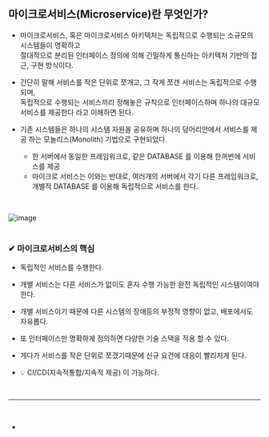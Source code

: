 ## 마이크로서비스(Microservice)란 무엇인가?
- 마이크로서비스, 혹은 마이크로서비스 아키텍처는 독립적으로 수행되는 소규모의 시스템들이 명확하고<br>
절대적으로 분리된 인터페이스 정의에 의해 긴밀하게 통신하는 아키텍처 기반의 접근, 구현 방식이다.

- 간단히 말해 서비스를 작은 단위로 쪼개고, 그 작게 쪼갠 서비스는 독립적으로 수행되며,<br>
독립적으로 수행되는 서비스끼리 정해놓은 규칙으로 인터페이스하며 하나의 대규모 서비스를 제공한다 라고 이해하면 된다.

- 기존 시스템들은 하나의 시스템 자원을 공유하며 하나의 덩어리안에서 서비스를 제공 하는 모놀리스(Monolith) 기법으로 구현되었다.
  - 한 서버에서 동일한 프레임워크로, 같은 DATABASE 를 이용해 한꺼번에 서비스를 제공
  - 마이크로 서비스는 이와는 반대로, 여러개의 서버에서 각기 다른 프레임워크로, 개별적 DATABASE 를 이용해 독립적으로 서비스를 한다.
<br>

![image](https://github.com/yejun95/Today-I-Learned/assets/121341413/2af4f2f3-0132-4c65-b171-a09b3298f0d5)
<br>
<br>

### ✔ 마이크로서비스의 핵심
- 독립적인 서비스를 수행한다.

- 개별 서비스는 다른 서비스가 없이도 혼자 수행 가능한 완전 독립적인 시스템이여야 한다.

- 개별 서비스이기 때문에 다른 시스템의 장애등의 부정적 영향이 없고, 배포에서도 자유롭다.

- 또 인터페이스만 명확하게 정의하면 다양한 기술 스택을 적용 할 수 있다.

- 게다가 서비스를 작은 단위로 쪼갰기때문에 신규 요건에 대응이 빨리지게 된다. 

- 💡 CI/CD(지속적통합/지속적 제공) 이 가능하다.
<br>
<hr>
<br>

- 
